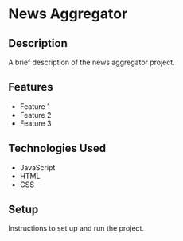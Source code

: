 # News Aggregator

## Description

A brief description of the news aggregator project.

## Features

- Feature 1
- Feature 2
- Feature 3

## Technologies Used

- JavaScript
- HTML
- CSS

## Setup

Instructions to set up and run the project.
